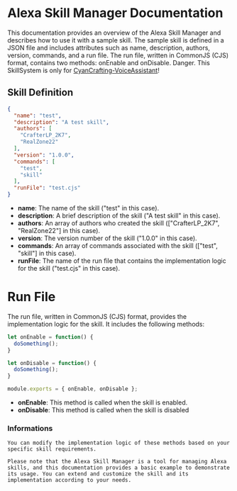 # Alexa Skill Manager Documentation

This documentation provides an overview of the Alexa Skill Manager and describes how to use it with a sample skill. The sample skill is defined in a JSON file and includes attributes such as name, description, authors, version, commands, and a run file. The run file, written in CommonJS (CJS) format, contains two methods: onEnable and onDisable. Danger. This SkillSystem is only for [CyanCrafting-VoiceAssistant](https://github.com/CyanCrafting-Projects)!

## Skill Definition

```json
{
  "name": "test",
  "description": "A test skill",
  "authors": [
    "CrafterLP_2K7",
    "RealZone22"
  ],
  "version": "1.0.0",
  "commands": [
    "test",
    "skill"
  ],
  "runFile": "test.cjs"
}
```

- **name**: The name of the skill ("test" in this case).
- **description**: A brief description of the skill ("A test skill" in this case).
- **authors**: An array of authors who created the skill (["CrafterLP_2K7", "RealZone22"] in this case).
- **version**: The version number of the skill ("1.0.0" in this case).
- **commands**: An array of commands associated with the skill (["test", "skill"] in this case).
- **runFile**: The name of the run file that contains the implementation logic for the skill ("test.cjs" in this case).

# Run File

The run file, written in CommonJS (CJS) format, provides the implementation logic for the skill. It includes the following methods:

```javascript
let onEnable = function() {
  doSomething();
}

let onDisable = function() {
  doSomething();
}

module.exports = { onEnable, onDisable };
```

- **onEnable**: This method is called when the skill is enabled.
- **onDisable**: This method is called when the skill is disabled

### Informations

```You can modify the implementation logic of these methods based on your specific skill requirements.```

```Please note that the Alexa Skill Manager is a tool for managing Alexa skills, and this documentation provides a basic example to demonstrate its usage. You can extend and customize the skill and its implementation according to your needs.```